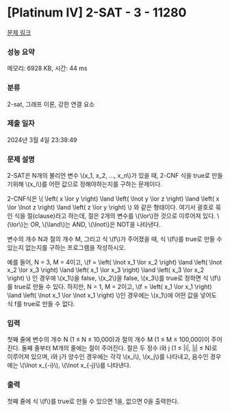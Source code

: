 # [Platinum IV] 2-SAT - 3 - 11280 

[문제 링크](https://www.acmicpc.net/problem/11280) 

### 성능 요약

메모리: 6928 KB, 시간: 44 ms

### 분류

2-sat, 그래프 이론, 강한 연결 요소

### 제출 일자

2024년 3월 4일 23:38:49

### 문제 설명

<p>2-SAT은 N개의 불리언 변수 \(x_1, x_2, ..., x_n\)가 있을 때, 2-CNF 식을 true로 만들기위해 \(x_i\)를 어떤 값으로 정해야하는지를 구하는 문제이다.</p>

<p>2-CNF식은 \( \left( x \lor y \right) \land \left( \lnot y \lor z \right) \land \left( x \lor \lnot z \right) \land \left( z \lor y \right) \) 와 같은 형태이다. 여기서 괄호로 묶인 식을 절(clause)라고 하는데, 절은 2개의 변수를 \(\lor\)한 것으로 이루어져 있다. \(\lor\)는 OR, \(\land\)는 AND, \(\lnot\)은 NOT을 나타낸다.</p>

<p>변수의 개수 N과 절의 개수 M, 그리고 식 \(f\)가 주어졌을 때, 식 \(f\)를 true로 만들 수 있는지 없는지를 구하는 프로그램을 작성하시오.</p>

<p>예를 들어, N = 3, M = 4이고, \(f =  \left( \lnot x_1 \lor x_2 \right) \land \left( \lnot x_2 \lor x_3 \right) \land \left( x_1 \lor x_3 \right) \land \left( x_3 \lor x_2 \right) \) 인 경우에 \(x_1\)을 false, \(x_2\)을 false, \(x_3\)를 true로 정하면 식 \(f\)를 true로 만들 수 있다. 하지만, N = 1, M = 2이고, \(f = \left( x_1 \lor x_1 \right) \land \left( \lnot x_1 \lor \lnot x_1 \right) \)인 경우에는 \(x_1\)에 어떤 값을 넣어도 식 f를 true로 만들 수 없다.</p>

### 입력 

 <p>첫째 줄에 변수의 개수 N (1 ≤ N ≤ 10,000)과 절의 개수 M (1 ≤ M ≤ 100,000)이 주어진다. 둘째 줄부터 M개의 줄에는 절이 주어진다. 절은 두 정수 i와 j (1 ≤ |i|, |j| ≤ N)로 이루어져 있으며, i와 j가 양수인 경우에는 각각 \(x_i\), \(x_j\)를 나타내고, 음수인 경우에는 \(\lnot x_{-i}\), \(\lnot x_{-j}\)를 나타낸다.</p>

### 출력 

 <p>첫째 줄에 식 \(f\)를 true로 만들 수 있으면 1을, 없으면 0을 출력한다.</p>

